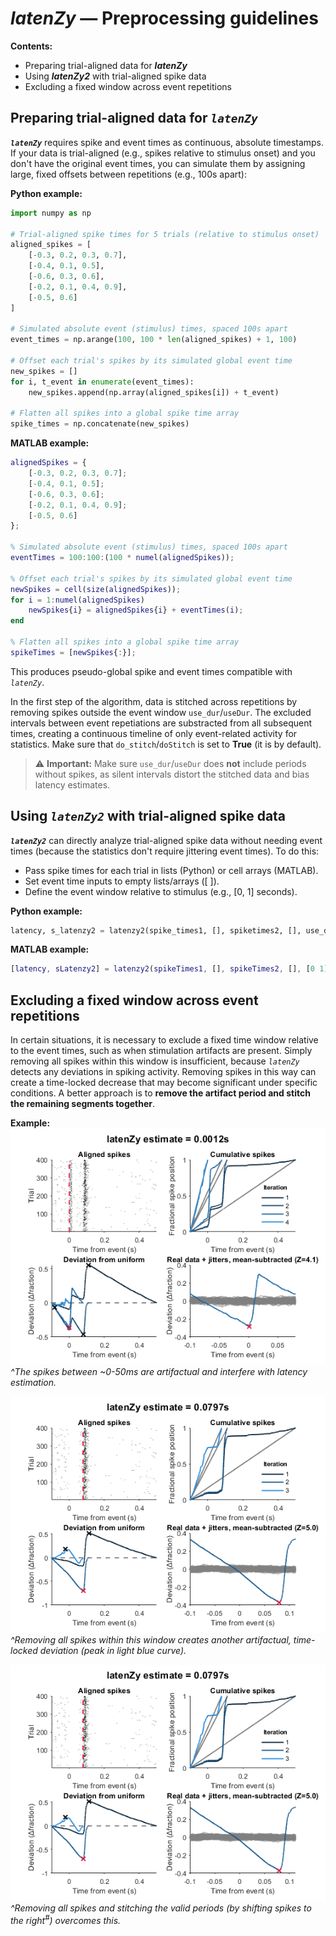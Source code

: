 # *latenZy* — Preprocessing guidelines 
**Contents:** 
- Preparing trial-aligned data for ***latenZy***
- Using ***latenZy2*** with trial-aligned spike data
- Excluding a fixed window across event repetitions

## Preparing trial-aligned data for ***`latenZy`***
***`latenZy`*** requires spike and event times as continuous, absolute timestamps. If your data is trial-aligned (e.g., spikes relative to stimulus onset) and you don't have the original event times, you can simulate them by assigning large, fixed offsets between repetitions (e.g., 100s apart):

**Python example:**
```python
import numpy as np

# Trial-aligned spike times for 5 trials (relative to stimulus onset)
aligned_spikes = [
    [-0.3, 0.2, 0.3, 0.7],
    [-0.4, 0.1, 0.5],
    [-0.6, 0.3, 0.6],
    [-0.2, 0.1, 0.4, 0.9],
    [-0.5, 0.6]
]

# Simulated absolute event (stimulus) times, spaced 100s apart
event_times = np.arange(100, 100 * len(aligned_spikes) + 1, 100)

# Offset each trial's spikes by its simulated global event time
new_spikes = []
for i, t_event in enumerate(event_times):
    new_spikes.append(np.array(aligned_spikes[i]) + t_event)

# Flatten all spikes into a global spike time array
spike_times = np.concatenate(new_spikes)
```

**MATLAB example:**
```matlab
alignedSpikes = {
    [-0.3, 0.2, 0.3, 0.7];
    [-0.4, 0.1, 0.5];
    [-0.6, 0.3, 0.6];
    [-0.2, 0.1, 0.4, 0.9];
    [-0.5, 0.6]
};

% Simulated absolute event (stimulus) times, spaced 100s apart
eventTimes = 100:100:(100 * numel(alignedSpikes));

% Offset each trial's spikes by its simulated global event time
newSpikes = cell(size(alignedSpikes));
for i = 1:numel(alignedSpikes)
    newSpikes{i} = alignedSpikes{i} + eventTimes(i);
end

% Flatten all spikes into a global spike time array
spikeTimes = [newSpikes{:}];
```

This produces pseudo-global spike and event times compatible with *`latenZy`*. 

In the first step of the algorithm, data is stitched across repetitions by removing spikes outside the event window `use_dur`/`useDur`. The excluded intervals between event repetiations are substracted from all subsequent times, creating a continuous timeline of only event-related activity for statistics. Make sure that `do_stitch`/`doStitch` is set to **True** (it is by default).
> ⚠️ **Important:** Make sure `use_dur`/`useDur` does **not** include periods without spikes, as silent intervals distort the stitched data and bias latency estimates.


## Using ***`latenZy2`*** with trial-aligned spike data
***`latenZy2`*** can directly analyze trial-aligned spike data without needing event times (because the statistics don't require jittering event times).
To do this:
- Pass spike times for each trial in lists (Python) or cell arrays (MATLAB).
- Set event time inputs to empty lists/arrays ([ ]).
- Define the event window relative to stimulus (e.g., [0, 1] seconds).

**Python example:**
```python
latency, s_latenzy2 = latenzy2(spike_times1, [], spiketimes2, [], use_dur=[0, 1])
```

**MATLAB example:**
```matlab
[latency, sLatenzy2] = latenzy2(spikeTimes1, [], spikeTimes2, [], [0 1]);
```

## Excluding a fixed window across event repetitions
In certain situations, it is necessary to exclude a fixed time window relative to the event times, such as when stimulation artifacts are present. Simply removing all spikes within this window is insufficient, because  *`latenZy`* detects any deviations in spiking activity. Removing spikes in this way can create a time-locked decrease that may become significant under specific conditions. A better approach is to **remove the artifact period and stitch the remaining segments together**.

**Example:**<br>
![Artifact example](example_figs/latenzy_artifact.png)<br>
*^The spikes between ~0-50ms are artifactual and interfere with latency estimation.*

![Artifact example](example_figs/latenzy_artifact_cut.png)<br>
*^Removing all spikes within this window creates another artifactual, time-locked deviation (peak in light blue curve).*

![Artifact example](example_figs/latenzy_artifact_cut.png)<br>
*^Removing all spikes and stitching the valid periods (by shifting spikes to the right<sup>#</sup>) overcomes this.*











